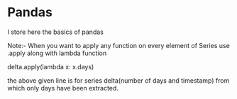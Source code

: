 # Pandas
I store here the basics of pandas

Note:-  When you want to apply any function on every element of Series use .apply along with lambda function

delta.apply(lambda x: x.days) 

the above given line is for series delta(number of days and timestamp) from which only days have been extracted.
